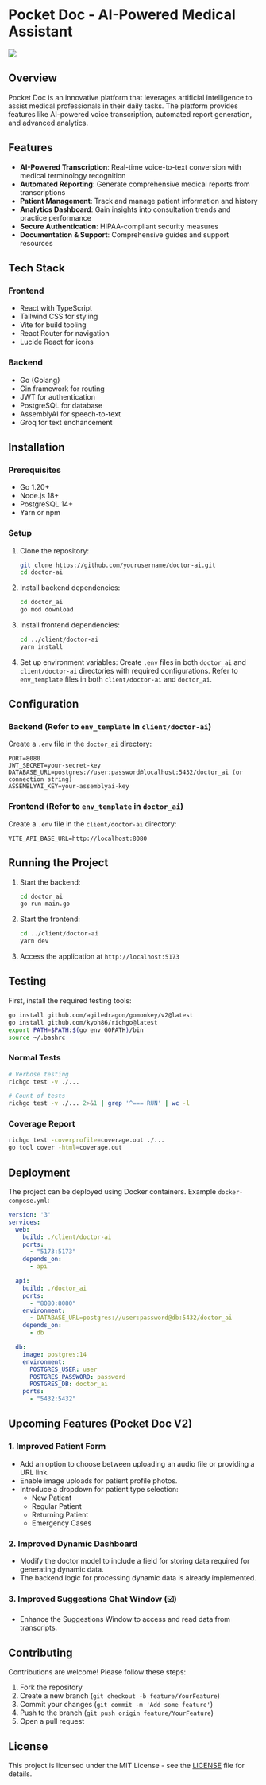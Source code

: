 # Pocket Doc - AI-Powered Medical Assistant
<img src="https://github.com/Boot41/Itish-fse/blob/main/client/doctor-ai/public/Screenshot%20from%202025-02-24%2014-24-58.png"/>

## Overview
Pocket Doc is an innovative platform that leverages artificial intelligence to assist medical professionals in their daily tasks. The platform provides features like AI-powered voice transcription, automated report generation, and advanced analytics.

## Features
- **AI-Powered Transcription**: Real-time voice-to-text conversion with medical terminology recognition
- **Automated Reporting**: Generate comprehensive medical reports from transcriptions
- **Patient Management**: Track and manage patient information and history
- **Analytics Dashboard**: Gain insights into consultation trends and practice performance
- **Secure Authentication**: HIPAA-compliant security measures
- **Documentation & Support**: Comprehensive guides and support resources

## Tech Stack
### Frontend
- React with TypeScript
- Tailwind CSS for styling
- Vite for build tooling
- React Router for navigation
- Lucide React for icons

### Backend
- Go (Golang)
- Gin framework for routing
- JWT for authentication
- PostgreSQL for database
- AssemblyAI for speech-to-text
- Groq for text enchancement

## Installation

### Prerequisites
- Go 1.20+
- Node.js 18+
- PostgreSQL 14+
- Yarn or npm

### Setup
1. Clone the repository:
   ```bash
   git clone https://github.com/yourusername/doctor-ai.git
   cd doctor-ai
   ```

2. Install backend dependencies:
   ```bash
   cd doctor_ai
   go mod download
   ```

3. Install frontend dependencies:
   ```bash
   cd ../client/doctor-ai
   yarn install
   ```

4. Set up environment variables:
   Create `.env` files in both `doctor_ai` and `client/doctor-ai` directories with required configurations. Refer to `env_template` files in both `client/doctor-ai` and `doctor_ai`.

## Configuration
### Backend (Refer to `env_template` in `client/doctor-ai`)
Create a `.env` file in the `doctor_ai` directory:
```env
PORT=8080
JWT_SECRET=your-secret-key
DATABASE_URL=postgres://user:password@localhost:5432/doctor_ai (or connection string)
ASSEMBLYAI_KEY=your-assemblyai-key
```

### Frontend (Refer to `env_template` in `doctor_ai`)
Create a `.env` file in the `client/doctor-ai` directory:
```env
VITE_API_BASE_URL=http://localhost:8080
```

## Running the Project
1. Start the backend:
   ```bash
   cd doctor_ai
   go run main.go
   ```

2. Start the frontend:
   ```bash
   cd ../client/doctor-ai
   yarn dev
   ```

3. Access the application at `http://localhost:5173`

## Testing
First, install the required testing tools:
```bash
go install github.com/agiledragon/gomonkey/v2@latest
go install github.com/kyoh86/richgo@latest
export PATH=$PATH:$(go env GOPATH)/bin
source ~/.bashrc
```

### Normal Tests
```bash
# Verbose testing
richgo test -v ./...

# Count of tests
richgo test -v ./... 2>&1 | grep '^=== RUN' | wc -l
```

### Coverage Report
```bash
richgo test -coverprofile=coverage.out ./...
go tool cover -html=coverage.out
```

## Deployment
The project can be deployed using Docker containers. Example `docker-compose.yml`:
```yaml
version: '3'
services:
  web:
    build: ./client/doctor-ai
    ports:
      - "5173:5173"
    depends_on:
      - api

  api:
    build: ./doctor_ai
    ports:
      - "8080:8080"
    environment:
      - DATABASE_URL=postgres://user:password@db:5432/doctor_ai
    depends_on:
      - db

  db:
    image: postgres:14
    environment:
      POSTGRES_USER: user
      POSTGRES_PASSWORD: password
      POSTGRES_DB: doctor_ai
    ports:
      - "5432:5432"
```

## Upcoming Features (Pocket Doc V2)

### 1. Improved Patient Form
- Add an option to choose between uploading an audio file or providing a URL link.
- Enable image uploads for patient profile photos.
- Introduce a dropdown for patient type selection:
  - New Patient
  - Regular Patient
  - Returning Patient
  - Emergency Cases

### 2. Improved Dynamic Dashboard
- Modify the doctor model to include a field for storing data required for generating dynamic data.
- The backend logic for processing dynamic data is already implemented.

### 3. Improved Suggestions Chat Window (☑️)
- Enhance the Suggestions Window to access and read data from transcripts.

## Contributing
Contributions are welcome! Please follow these steps:
1. Fork the repository
2. Create a new branch (`git checkout -b feature/YourFeature`)
3. Commit your changes (`git commit -m 'Add some feature'`)
4. Push to the branch (`git push origin feature/YourFeature`)
5. Open a pull request

## License
This project is licensed under the MIT License - see the [LICENSE](LICENSE) file for details.
